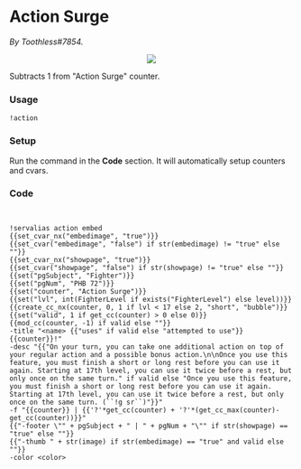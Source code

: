 # Action Surge

*By Toothless#7854.*

<p align="center">
  
<img src="https://imgur.com/HUkBwGF"/>

</p>



Subtracts 1 from "Action Surge" counter. 



### Usage



``!action``



### Setup


Run the command in the **Code** section. It will automatically setup counters and cvars.



### Code
```GN


!servalias action embed
{{set_cvar_nx("embedimage", "true")}}
{{set_cvar("embedimage", "false") if str(embedimage) != "true" else ""}}
{{set_cvar_nx("showpage", "true")}}
{{set_cvar("showpage", "false") if str(showpage) != "true" else ""}}
{{set("pgSubject", "Fighter")}}
{{set("pgNum", "PHB 72")}}
{{set("counter", "Action Surge")}}
{{set("lvl", int(FighterLevel if exists("FighterLevel") else level))}}
{{create_cc_nx(counter, 0, 1 if lvl < 17 else 2, "short", "bubble")}}
{{set("valid", 1 if get_cc(counter) > 0 else 0)}}
{{mod_cc(counter, -1) if valid else ""}}
-title "<name> {{"uses" if valid else "attempted to use"}} {{counter}}!"
-desc "{{"On your turn, you can take one additional action on top of your regular action and a possible bonus action.\n\nOnce you use this feature, you must finish a short or long rest before you can use it again. Starting at 17th level, you can use it twice before a rest, but only once on the same turn." if valid else "Once you use this feature, you must finish a short or long rest before you can use it again. Starting at 17th level, you can use it twice before a rest, but only once on the same turn. (``!g sr``)"}}"
-f "{{counter}} | {{'?'*get_cc(counter) + '?'*(get_cc_max(counter)-get_cc(counter))}}"
{{"-footer \"" + pgSubject + " | " + pgNum + "\"" if str(showpage) == "true" else ""}}
{{"-thumb " + str(image) if str(embedimage) == "true" and valid else ""}} 
-color <color>